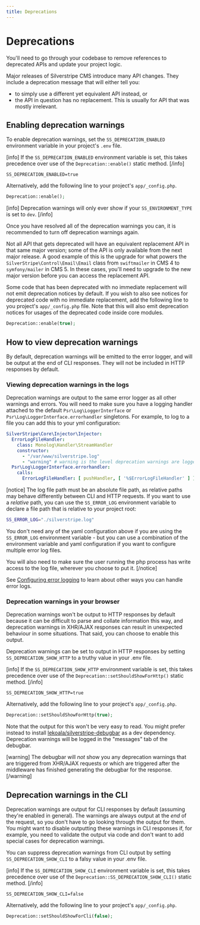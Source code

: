 ```yaml
---
title: Deprecations
---
```


# Deprecations

You'll need to go through your codebase to remove references to deprecated APIs and update your project logic.

Major releases of Silverstripe CMS introduce many API changes. They include a deprecation message that will either tell you:
- to simply use a different yet equivalent API instead, or
- the API in question has no replacement. This is usually for API that was mostly irrelevant.

## Enabling deprecation warnings

To enable deprecation warnings, set the `SS_DEPRECATION_ENABLED` environment variable in your project's `.env` file.

[info]
If the `SS_DEPRECATION_ENABLED` environment variable is set, this takes precedence over use of the `Deprecation::enable()` static method.
[/info]

```env
SS_DEPRECATION_ENABLED=true
```

Alternatively, add the following line to your project's `app/_config.php`.

```php
Deprecation::enable();
```

[info]
Deprecation warnings will only ever show if your `SS_ENVIRONMENT_TYPE` is set to `dev`.
[/info]

Once you have resolved all of the deprecation warnings you can, it is recommended to turn off deprecation warnings again.

Not all API that gets deprecated will have an equivalent replacement API in that same major version; some of the API is only available from the next major release. A good example of this is the upgrade for what powers the `SilverStripe\Control\Email\Email` class from `swiftmailer` in CMS 4 to `symfony/mailer` in CMS 5. In these cases, you'll need to upgrade to the new major version before you can access the replacement API.

Some code that has been deprecated with no immediate replacement will not emit deprecation notices by default. If you wish to also see notices for deprecated code with no immediate replacement, add the following line to you project's `app/_config.php` file. Note that this will also emit deprecation notices for usages of the deprecated code inside core modules.

```php
Deprecation::enable(true);
```

## How to view deprecation warnings

By default, deprecation warnings will be emitted to the error logger, and will be output at the end of CLI responses. They will not be included in HTTP responses by default.

### Viewing deprecation warnings in the logs

Deprecation warnings are output to the same error logger as all other warnings and errors. You will need to make sure you have a logging handler attached to the default `Psr\Log\LoggerInterface` or `Psr\Log\LoggerInterface.errorhandler` singletons. For example, to log to a file you can add this to your yml configuration:

```yml
SilverStripe\Core\Injector\Injector:
  ErrorLogFileHandler:
    class: Monolog\Handler\StreamHandler
    constructor:
      - "/var/www/silverstripe.log"
      - "warning" # warning is the level deprecation warnings are logged as
  Psr\Log\LoggerInterface.errorhandler:
    calls:
      ErrorLogFileHandler: [ pushHandler, [ '%$ErrorLogFileHandler' ] ]
```

[notice]
The log file path must be an absolute file path, as relative paths may behave differently between CLI and HTTP requests. If you want to use a _relative_ path, you can use the `SS_ERROR_LOG` environment variable to declare a file path that is relative to your project root:

```sh
SS_ERROR_LOG="./silverstripe.log"
```

You don't need any of the yaml configuration above if you are using the `SS_ERROR_LOG` environment variable - but you can use a combination of the environment variable and yaml configuration if you want to configure multiple error log files.

You will also need to make sure the user running the php process has write access to the log file, wherever you choose to put it.
[/notice]

See [Configuring error logging](/developer_guides/debugging/error_handling/#configuring-error-logging) to learn about other ways you can handle error logs.

### Deprecation warnings in your browser

Deprecation warnings won't be output to HTTP responses by default because it can be difficult to parse and collate information this way, and deprecation warnings in XHR/AJAX responses can result in unexpected behaviour in some situations. That said, you can choose to enable this output.

Deprecation warnings can be set to output in HTTP responses by setting `SS_DEPRECATION_SHOW_HTTP` to a truthy value in your .env file.

[info]
If the `SS_DEPRECATION_SHOW_HTTP` environment variable is set, this takes precedence over use of the `Deprecation::setShouldShowForHttp()` static method.
[/info]

```env
SS_DEPRECATION_SHOW_HTTP=true
```

Alternatively, add the following line to your project's `app/_config.php`.

```php
Deprecation::setShouldShowForHttp(true);
```

Note that the output for this won't be very easy to read. You might prefer instead to install [lekoala/silverstripe-debugbar](https://github.com/lekoala/silverstripe-debugbar) as a dev dependency. Deprecation warnings will be logged in the "messages" tab of the debugbar.

[warning]
The debugbar will _not_ show you any deprecation warnings that are triggered from XHR/AJAX requests or which are triggered after the middleware has finished generating the debugbar for the response.
[/warning]

## Deprecation warnings in the CLI

Deprecation warnings are output for CLI responses by default (assuming they're enabled in general). The warnings are always output at the _end_ of the request, so you don't have to go looking through the output for them. You might want to disable outputting these warnings in CLI responses if, for example, you need to validate the output via code and don't want to add special cases for deprecation warnings.

You can suppress deprecation warnings from CLI output by setting `SS_DEPRECATION_SHOW_CLI` to a falsy value in your .env file.

[info]
If the `SS_DEPRECATION_SHOW_CLI` environment variable is set, this takes precedence over use of the `Deprecation::SS_DEPRECATION_SHOW_CLI()` static method.
[/info]

```env
SS_DEPRECATION_SHOW_CLI=false
```

Alternatively, add the following line to your project's `app/_config.php`.

```php
Deprecation::setShouldShowForCli(false);
```
